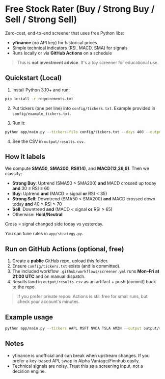 # Free Stock Rater (Buy / Strong Buy / Sell / Strong Sell)

Zero-cost, end-to-end screener that uses free Python libs:
- **yfinance** (no API key) for historical prices
- Simple technical indicators (RSI, MACD, SMA) for signals
- Runs locally or via **GitHub Actions** on a schedule

> This is **not investment advice**. It's a toy screener for educational use.

## Quickstart (Local)

1) Install Python 3.10+ and run:
```bash
pip install -r requirements.txt
```

2) Put tickers (one per line) into `config/tickers.txt`. Example provided in `config/example_tickers.txt`.

3) Run it:
```bash
python app/main.py --tickers-file config/tickers.txt --days 400 --output output/results.csv
```

4) See the CSV in `output/results.csv`.

## How it labels

We compute **SMA50**, **SMA200**, **RSI(14)**, and **MACD(12,26,9)**.
Then we classify:

- **Strong Buy**: Uptrend (SMA50 > SMA200) **and** MACD crossed up today **and** 30 ≤ RSI ≤ 60
- **Buy**: Uptrend **and** (MACD > signal **or** RSI < 35)
- **Strong Sell**: Downtrend (SMA50 < SMA200) **and** MACD crossed down today **and** 40 ≤ RSI ≤ 70
- **Sell**: Downtrend **and** (MACD < signal **or** RSI > 65)
- Otherwise: **Hold/Neutral**

Cross = signal changed side today vs yesterday.

You can tune rules in `app/strategy.py`.

## Run on GitHub Actions (optional, free)

1) Create a **public** GitHub repo, upload this folder.
2) Ensure `config/tickers.txt` exists (and is committed).
3) The included workflow `.github/workflows/screener.yml` runs **Mon–Fri at 21:00 UTC** and on manual dispatch.
4) Results land in `output/results.csv` as an artifact + push (commit) back to the repo.

> If you prefer private repos: Actions is still free for small runs, but check your account's minutes.

## Example usage

```bash
python app/main.py --tickers AAPL MSFT NVDA TSLA AMZN --output output/results.csv
```

## Notes

- yfinance is unofficial and can break when upstream changes. If you prefer a key-based API, swap in Alpha Vantage/Finnhub easily.
- Technical signals are noisy. Treat this as a screening input, not a decision engine.
